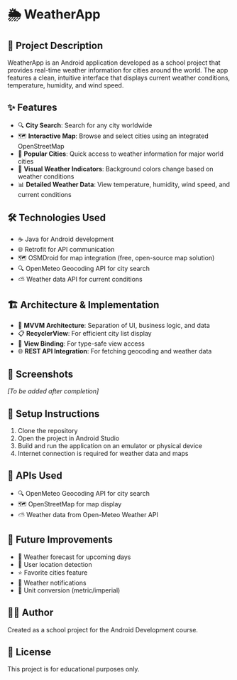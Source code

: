 # 🌦️ WeatherApp

## 📝 Project Description
WeatherApp is an Android application developed as a school project that provides real-time weather information for cities around the world. The app features a clean, intuitive interface that displays current weather conditions, temperature, humidity, and wind speed.

## ✨ Features
- 🔍 **City Search**: Search for any city worldwide
- 🗺️ **Interactive Map**: Browse and select cities using an integrated OpenStreetMap
- 🌆 **Popular Cities**: Quick access to weather information for major world cities
- 🎨 **Visual Weather Indicators**: Background colors change based on weather conditions
- 📊 **Detailed Weather Data**: View temperature, humidity, wind speed, and current conditions

## 🛠️ Technologies Used
- ☕ Java for Android development
- 🌐 Retrofit for API communication
- 🗺️ OSMDroid for map integration (free, open-source map solution)
- 🔍 OpenMeteo Geocoding API for city search
- ⛅ Weather data API for current conditions

## 🏗️ Architecture & Implementation
- 📱 **MVVM Architecture**: Separation of UI, business logic, and data
- 📋 **RecyclerView**: For efficient city list display
- 🔄 **View Binding**: For type-safe view access
- 🌐 **REST API Integration**: For fetching geocoding and weather data

## 📸 Screenshots
*[To be added after completion]*

## 🚀 Setup Instructions
1. Clone the repository
2. Open the project in Android Studio
3. Build and run the application on an emulator or physical device
4. Internet connection is required for weather data and maps

## 🔌 APIs Used
- 🔍 OpenMeteo Geocoding API for city search
- 🗺️ OpenStreetMap for map display
- ⛅ Weather data from Open-Meteo Weather API

## 🔮 Future Improvements
- 📅 Weather forecast for upcoming days
- 📍 User location detection
- ⭐ Favorite cities feature
- 🔔 Weather notifications
- 🔄 Unit conversion (metric/imperial)

## 👨‍💻 Author
Created as a school project for the Android Development course.

## 📄 License
This project is for educational purposes only.
